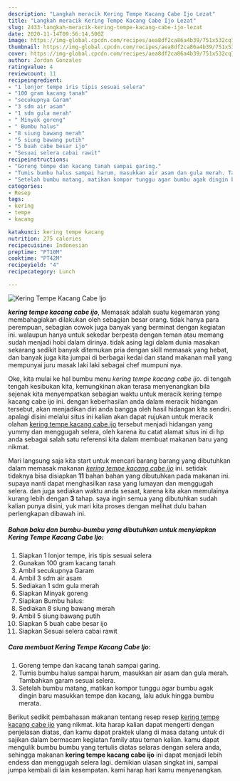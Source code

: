 ```yaml
---
description: "Langkah meracik Kering Tempe Kacang Cabe Ijo Lezat"
title: "Langkah meracik Kering Tempe Kacang Cabe Ijo Lezat"
slug: 2433-langkah-meracik-kering-tempe-kacang-cabe-ijo-lezat
date: 2020-11-14T09:56:14.500Z
image: https://img-global.cpcdn.com/recipes/aea8df2ca86a4b39/751x532cq70/kering-tempe-kacang-cabe-ijo-foto-resep-utama.jpg
thumbnail: https://img-global.cpcdn.com/recipes/aea8df2ca86a4b39/751x532cq70/kering-tempe-kacang-cabe-ijo-foto-resep-utama.jpg
cover: https://img-global.cpcdn.com/recipes/aea8df2ca86a4b39/751x532cq70/kering-tempe-kacang-cabe-ijo-foto-resep-utama.jpg
author: Jordan Gonzales
ratingvalue: 4
reviewcount: 11
recipeingredient:
- "1 lonjor tempe iris tipis sesuai selera"
- "100 gram kacang tanah"
- "secukupnya Garam"
- "3 sdm air asam"
- "1 sdm gula merah"
- " Minyak goreng"
- " Bumbu halus"
- "8 siung bawang merah"
- "5 siung bawang putih"
- "5 buah cabe besar ijo"
- "Sesuai selera cabai rawit"
recipeinstructions:
- "Goreng tempe dan kacang tanah sampai garing."
- "Tumis bumbu halus sampai harum, masukkan air asam dan gula merah. Tambahkan garam sesuai selera."
- "Setelah bumbu matang, matikan kompor tunggu agar bumbu agak dingin baru masukkan tempe dan kacang, lalu aduk hingga bumbu merata."
categories:
- Resep
tags:
- kering
- tempe
- kacang

katakunci: kering tempe kacang 
nutrition: 275 calories
recipecuisine: Indonesian
preptime: "PT10M"
cooktime: "PT42M"
recipeyield: "4"
recipecategory: Lunch

---
```



![Kering Tempe Kacang Cabe Ijo](https://img-global.cpcdn.com/recipes/aea8df2ca86a4b39/751x532cq70/kering-tempe-kacang-cabe-ijo-foto-resep-utama.jpg)

<b><i>kering tempe kacang cabe ijo</i></b>, Memasak adalah suatu kegemaran yang membahagiakan dilakukan oleh sebagian besar orang. tidak hanya para perempuan, sebagian cowok juga banyak yang berminat dengan kegiatan ini. walaupun hanya untuk sekedar berpesta dengan teman atau memang sudah menjadi hobi dalam dirinya. tidak asing lagi dalam dunia masakan sekarang sedikit banyak ditemukan pria dengan skill memasak yang hebat, dan banyak juga kita jumpai di berbagai kedai dan stand makanan mall yang mempunyai juru masak laki laki sebagai chef mumpuni nya.



Oke, kita mulai ke hal bumbu menu <i>kering tempe kacang cabe ijo</i>. di tengah tengah kesibukan kita, kemungkinan akan terasa menyenangkan bila sejenak kita menyempatkan sebagian waktu untuk meracik kering tempe kacang cabe ijo ini. dengan keberhasilan anda dalam meracik hidangan tersebut, akan menjadikan diri anda bangga oleh hasil hidangan kita sendiri. apalagi disini melalui situs ini kalian akan dapat rujukan untuk meracik olahan <u>kering tempe kacang cabe ijo</u> tersebut menjadi hidangan yang yummy dan menggugah selera, oleh karena itu catat alamat situs ini di hp anda sebagai salah satu referensi kita dalam membuat makanan baru yang nikmat.


Mari langsung saja kita start untuk mencari barang barang yang dibutuhkan dalam memasak makanan <u><i>kering tempe kacang cabe ijo</i></u> ini. setidak tidaknya bisa disiapkan <b>11</b> bahan bahan yang dibutuhkan pada makanan ini. supaya nanti dapat menghasilkan rasa yang lumayan dan menggugah selera. dan juga sediakan waktu anda sesaat, karena kita akan memulainya kurang lebih dengan <b>3</b> tahap. saya ingin semua yang dibutuhkan sudah kalian punya disini, yuk mari kita proses dengan melihat dulu bahan perlengkapan dibawah ini.

<!--inarticleads1-->

##### Bahan baku dan bumbu-bumbu yang dibutuhkan untuk menyiapkan Kering Tempe Kacang Cabe Ijo:

1. Siapkan 1 lonjor tempe, iris tipis sesuai selera
1. Gunakan 100 gram kacang tanah
1. Ambil secukupnya Garam
1. Ambil 3 sdm air asam
1. Sediakan 1 sdm gula merah
1. Siapkan  Minyak goreng
1. Siapkan  Bumbu halus:
1. Sediakan 8 siung bawang merah
1. Ambil 5 siung bawang putih
1. Siapkan 5 buah cabe besar ijo
1. Siapkan Sesuai selera cabai rawit




<!--inarticleads2-->

##### Cara membuat Kering Tempe Kacang Cabe Ijo:

1. Goreng tempe dan kacang tanah sampai garing.
1. Tumis bumbu halus sampai harum, masukkan air asam dan gula merah. Tambahkan garam sesuai selera.
1. Setelah bumbu matang, matikan kompor tunggu agar bumbu agak dingin baru masukkan tempe dan kacang, lalu aduk hingga bumbu merata.




Berikut sedikit pembahasan makanan tentang resep resep <u>kering tempe kacang cabe ijo</u> yang nikmat. kita harap kalian dapat mengerti dengan penjelasan diatas, dan kamu dapat praktek ulang di masa datang untuk di sajikan dalam bermacam kegiatan family atau teman kalian. kamu dapat mengulik bumbu bumbu yang tertulis diatas selaras dengan selera anda, sehingga makanan <b>kering tempe kacang cabe ijo</b> ini dapat menjadi lebih endess dan menggugah selera lagi. demikian ulasan singkat ini, sampai jumpa kembali di lain kesempatan. kami harap hari kamu menyenangkan.
